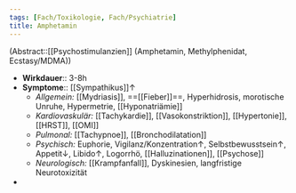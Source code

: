 ```yaml
---
tags: [Fach/Toxikologie, Fach/Psychiatrie]
title: Amphetamin
---
```

(Abstract::[[Psychostimulanzien]] (Amphetamin, Methylphenidat, Ecstasy/MDMA))
- **Wirkdauer**:: 3-8h
- **Symptome**:: [[Sympathikus]]↑
	- *Allgemein:* [[Mydriasis]], ==[[Fieber]]==, Hyperhidrosis, morotische Unruhe, Hypermetrie, [[Hyponatriämie]]
	- *Kardiovaskulär:* [[Tachykardie]], [[Vasokonstriktion]], [[Hypertonie]], [[HRST]], [[OMI]]
	- *Pulmonal:* [[Tachypnoe]], [[Bronchodilatation]]
	- *Psychisch:* Euphorie, Vigilanz/Konzentration↑, Selbstbewusstsein↑, Appetit↓, Libido↑, Logorrhö, [[Halluzinationen]], [[Psychose]]
	- *Neurologisch:* [[Krampfanfall]], Dyskinesien, langfristige Neurotoxizität
- 